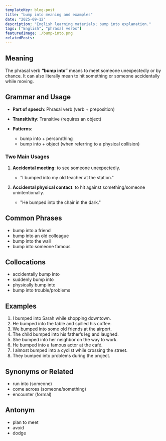 ```yaml
---
templateKey: blog-post
title: "bump into meaning and examples"
date: "2025-09-12"
description: "English learning materials; bump into explanation."
tags: ["English", "phrasal verbs"]
featuredImage: ./bump-into.png
relatedPosts:
---
```


## Meaning

The phrasal verb **“bump into”** means to meet someone unexpectedly or by chance. It can also literally mean to hit something or someone accidentally while moving.

## Grammar and Usage

- **Part of speech**: Phrasal verb (verb + preposition)
- **Transitivity**: Transitive (requires an object)
- **Patterns**:

  - bump into + person/thing
  - bump into + object (when referring to a physical collision)

### Two Main Usages

1. **Accidental meeting**: to see someone unexpectedly.

   - "I bumped into my old teacher at the station."

2. **Accidental physical contact**: to hit against something/someone unintentionally.

   - "He bumped into the chair in the dark."

## Common Phrases

- bump into a friend
- bump into an old colleague
- bump into the wall
- bump into someone famous

## Collocations

- accidentally bump into
- suddenly bump into
- physically bump into
- bump into trouble/problems

## Examples

1. I bumped into Sarah while shopping downtown.
2. He bumped into the table and spilled his coffee.
3. We bumped into some old friends at the airport.
4. The child bumped into his father’s leg and laughed.
5. She bumped into her neighbor on the way to work.
6. He bumped into a famous actor at the café.
7. I almost bumped into a cyclist while crossing the street.
8. They bumped into problems during the project.

## Synonyms or Related

- run into (someone)
- come across (someone/something)
- encounter (formal)

## Antonym

- plan to meet
- avoid
- dodge

